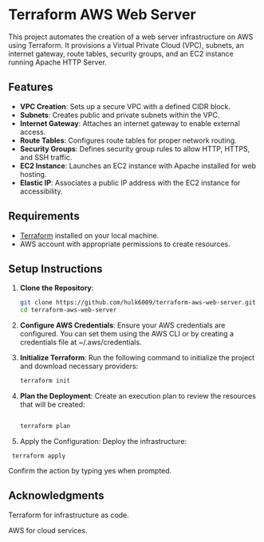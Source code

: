 # Terraform AWS Web Server

This project automates the creation of a web server infrastructure on AWS using Terraform. It provisions a Virtual Private Cloud (VPC), subnets, an internet gateway, route tables, security groups, and an EC2 instance running Apache HTTP Server.

## Features

- **VPC Creation**: Sets up a secure VPC with a defined CIDR block.
- **Subnets**: Creates public and private subnets within the VPC.
- **Internet Gateway**: Attaches an internet gateway to enable external access.
- **Route Tables**: Configures route tables for proper network routing.
- **Security Groups**: Defines security group rules to allow HTTP, HTTPS, and SSH traffic.
- **EC2 Instance**: Launches an EC2 instance with Apache installed for web hosting.
- **Elastic IP**: Associates a public IP address with the EC2 instance for accessibility.

## Requirements

- [Terraform](https://www.terraform.io/downloads.html) installed on your local machine.
- AWS account with appropriate permissions to create resources.

## Setup Instructions

1. **Clone the Repository**:
   ```bash
   git clone https://github.com/hulk6009/terraform-aws-web-server.git
   cd terraform-aws-web-server

2. **Configure AWS Credentials**:
     Ensure your AWS credentials are configured. You can set them using the AWS CLI or by creating a credentials file at ~/.aws/credentials.

3. **Initialize Terraform**:
     Run the following command to initialize the project and download necessary providers:
    ```bash
    terraform init
 4. **Plan the Deployment**:
    Create an execution plan to review the resources that will be created:
    ```bash

    terraform plan
   5. Apply the Configuration: Deploy the infrastructure:

     terraform apply
   Confirm the action by typing yes when prompted.

 
## Acknowledgments

Terraform for infrastructure as code.

AWS for cloud services.

